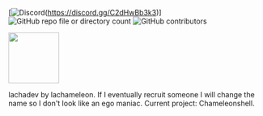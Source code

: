 [![Discord](https://img.shields.io/discord/1399004980966330388?style=flat)(https://discord.gg/C2dHwBb3k3)] ![GitHub repo file or directory count](https://img.shields.io/github/directory-file-count/lachadev/chameleonshell) ![GitHub contributors](https://img.shields.io/github/contributors/lachadev/chameleonshell)

<img src="https://img.shields.io/discord/1399004980966330388" width="100" height="100" href="https://discord.gg/C2dHwBb3k3">

lachadev by lachameleon. If I eventually recruit someone I will change the name so I don't look like an ego maniac.
Current project: Chameleonshell.
